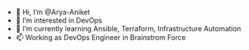- 👋 Hi, I’m @Arya-Aniket
- 👀 I’m interested in DevOps
- 🌱 I’m currently learning Ansible, Terraform, Infrastructure Automation
- 📫 Working as DevOps Engineer in Brainstrom Force

<!---
Arya-Aniket/Arya-Aniket is a ✨ special ✨ repository because its `README.md` (this file) appears on your GitHub profile.
You can click the Preview link to take a look at your changes.
--->
